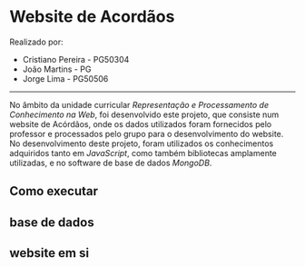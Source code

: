 # Website de Acordãos

Realizado por:
- Cristiano Pereira - PG50304
- João Martins - PG
- Jorge Lima - PG50506

---

No âmbito da unidade curricular *Representação e Processamento de Conhecimento na Web*, foi desenvolvido este projeto, que consiste num website de Acórdãos, onde os dados utilizados foram fornecidos pelo professor e processados pelo grupo para o desenvolvimento do website. No desenvolvimento deste projeto, foram utilizados os conhecimentos adquiridos tanto em *JavaScript*, como também bibliotecas amplamente utilizadas, e no software de base de dados *MongoDB*.

## Como executar



## base de dados


## website em si

